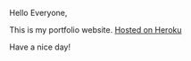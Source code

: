 Hello Everyone,

This is my portfolio website. [Hosted on Heroku](https://phuang-portfolio-website.herokuapp.com/)

Have a nice day!
